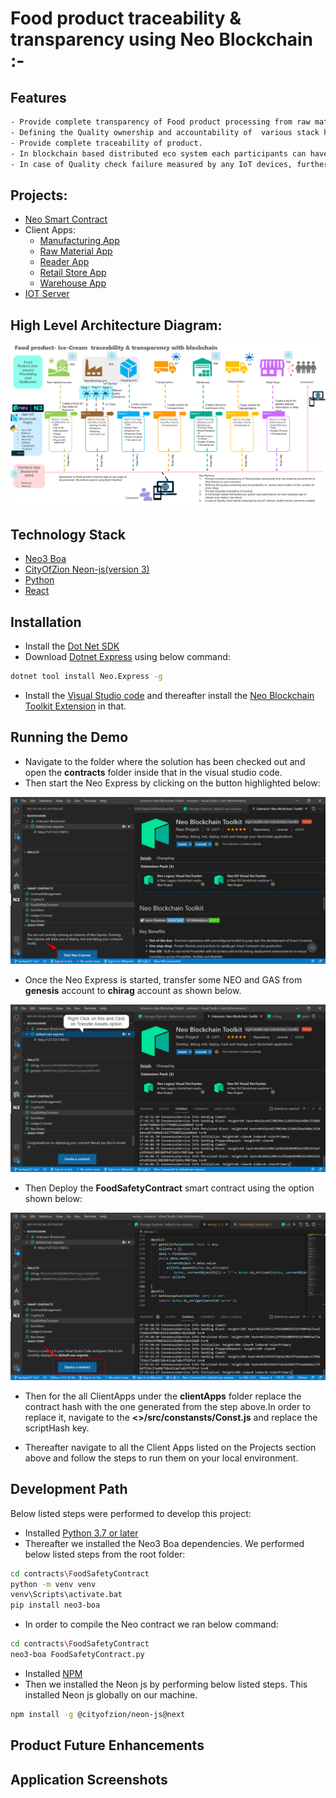 #  Food product traceability & transparency using Neo Blockchain :-

## Features

```sh
- Provide complete transparency of Food product processing from raw material procurement to final delivery to end consumer.
- Defining the Quality ownership and accountability of  various stack holders of the  product at every stage.
- Provide complete traceability of product. 
- In blockchain based distributed eco system each participants can have separate app to interact and create a new block.
- In case of Quality check failure measured by any IoT devices, further blocks cannot be created
```

## Projects:

- [Neo Smart Contract](https://github.com/jeshu/neo-hackathon/tree/master/contracts/FoodSafetyContract) 
- Client Apps:
  - [Manufacturing App](https://github.com/jeshu/neo-hackathon/tree/master/clientApps/ManufacturingApp)
  - [Raw Material App](https://github.com/jeshu/neo-hackathon/tree/master/clientApps/RawMaterialApp)
  - [Reader App](https://github.com/jeshu/neo-hackathon/tree/master/clientApps/ReaderApp)
  - [Retail Store App](https://github.com/jeshu/neo-hackathon/tree/master/clientApps/RetailStore)
  - [Warehouse App](https://github.com/jeshu/neo-hackathon/tree/master/clientApps/Warehouse)
- [IOT Server](https://github.com/jeshu/neo-hackathon/tree/master/IoTServer)

## High Level Architecture Diagram: 

![Output](/images/architecture/blockchain_architecture_diagram.png)

## Technology Stack

- [Neo3 Boa](https://dojo.coz.io/neo3/boa/getting-started.html)
- [CityOfZion Neon-js(version 3)](https://dojo.coz.io/neo3/neon-js/docs/)
- [Python](https://www.python.org/)
- [React](https://reactjs.org/)

## Installation

- Install the [Dot Net SDK](https://dotnet.microsoft.com/download)
- Download [Dotnet Express](https://github.com/neo-project/neo-express) using below command:

```sh
dotnet tool install Neo.Express -g
```
- Install the [Visual Studio code](https://code.visualstudio.com/download) and thereafter install the [Neo Blockchain Toolkit Extension](https://marketplace.visualstudio.com/items?itemName=ngd-seattle.neo-blockchain-toolkit) in that.


## Running the Demo

- Navigate to the folder where the solution has been checked out and open the **contracts** folder inside that in the visual studio code.
- Then start the Neo Express by clicking on the button highlighted below:

![Output](/images/neoexpress/snapshot1.png)

- Once the Neo Express is started, transfer some NEO and GAS from **genesis** account to **chirag** account as shown below.

![Output](/images/neoexpress/snapshot2.png)

- Then Deploy the **FoodSafetyContract** smart contract using the option shown below:

![Output](/images/neoexpress/snapshot3.png)

- Then for the all ClientApps under the **clientApps** folder replace the contract hash with the one generated from the step above.In order to replace it, navigate to the **<<clientApp>>/src/constansts/Const.js** and replace the scriptHash key.

- Thereafter navigate to all the Client Apps listed on the Projects section above and follow the steps to run them on your local environment.


## Development Path

Below listed steps were performed to develop this project:

- Installed [Python 3.7 or later](https://www.python.org/downloads/release/python-379/)
- Thereafter we installed the Neo3 Boa dependencies. We performed below listed steps from the root folder:
```sh
cd contracts\FoodSafetyContract
python -m venv venv
venv\Scripts\activate.bat
pip install neo3-boa
```
- In order to compile the Neo contract we ran below command:
```sh
cd contracts\FoodSafetyContract
neo3-boa FoodSafetyContract.py
```
- Installed [NPM](https://nodejs.org/en/download/)
- Then we installed the Neon js by performing below listed steps. This installed Neon js globally on our machine.
```sh
npm install -g @cityofzion/neon-js@next
```



## Product Future Enhancements

## Application Screenshots